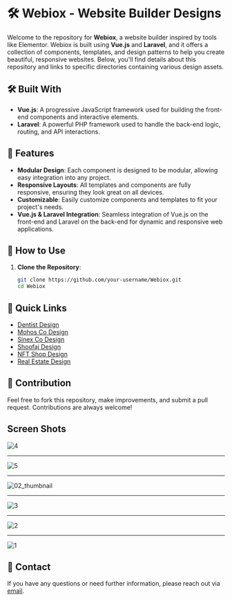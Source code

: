# 🛠️ Webiox - Website Builder Designs

Welcome to the repository for **Webiox**, a website builder inspired by tools like Elementor. Webiox is built using **Vue.js** and **Laravel**, and it offers a collection of components, templates, and design patterns to help you create beautiful, responsive websites. Below, you'll find details about this repository and links to specific directories containing various design assets.

## 🛠️ Built With

- **Vue.js**: A progressive JavaScript framework used for building the front-end components and interactive elements.
- **Laravel**: A powerful PHP framework used to handle the back-end logic, routing, and API interactions.

## 🌟 Features

- **Modular Design**: Each component is designed to be modular, allowing easy integration into any project.
- **Responsive Layouts**: All templates and components are fully responsive, ensuring they look great on all devices.
- **Customizable**: Easily customize components and templates to fit your project's needs.
- **Vue.js & Laravel Integration**: Seamless integration of Vue.js on the front-end and Laravel on the back-end for dynamic and responsive web applications.

## 📄 How to Use

1. **Clone the Repository**: 
   ```bash
   git clone https://github.com/your-username/Webiox.git
   cd Webiox

## 🔗 Quick Links

- [Dentist Design](dentist/)
- [Mohos Co Design](mohos/)
- [Sinex Co Design](sinex/)
- [Shoofaj Design](shoofaj/)
- [NFT Shop Design](nft-shop/)
- [Real Estate Design](real-estate/)


## 📝 Contribution

Feel free to fork this repository, make improvements, and submit a pull request. Contributions are always welcome!


## Screen Shots
![4](https://github.com/user-attachments/assets/971cf22b-ff90-4bd6-98f7-c47372d9266d)
_____________
![5](https://github.com/user-attachments/assets/e2339345-aebe-4a0f-8569-48b2da946b44)
_____________
![02_thumbnail](https://github.com/user-attachments/assets/56d9e3dc-ae7d-4ba4-bce6-a39418f9cf1a)
_____________
![3](https://github.com/user-attachments/assets/85636c35-68a1-435b-b4f3-f5c851bc6563)
_____________
![2](https://github.com/user-attachments/assets/19bef512-a7eb-4129-b99c-dc3a5ae2044d)
_____________
![1](https://github.com/user-attachments/assets/0de24a81-a600-4999-9cf2-16a34da36cda)

## 📧 Contact

If you have any questions or need further information, please reach out via [email](mailto:msalehi090@gmail.com).
